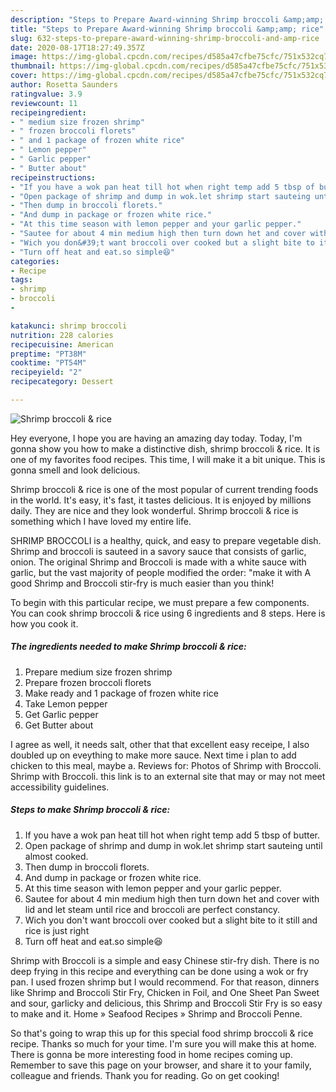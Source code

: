 ```yaml
---
description: "Steps to Prepare Award-winning Shrimp broccoli &amp;amp; rice"
title: "Steps to Prepare Award-winning Shrimp broccoli &amp;amp; rice"
slug: 632-steps-to-prepare-award-winning-shrimp-broccoli-and-amp-rice
date: 2020-08-17T18:27:49.357Z
image: https://img-global.cpcdn.com/recipes/d585a47cfbe75cfc/751x532cq70/shrimp-broccoli-rice-recipe-main-photo.jpg
thumbnail: https://img-global.cpcdn.com/recipes/d585a47cfbe75cfc/751x532cq70/shrimp-broccoli-rice-recipe-main-photo.jpg
cover: https://img-global.cpcdn.com/recipes/d585a47cfbe75cfc/751x532cq70/shrimp-broccoli-rice-recipe-main-photo.jpg
author: Rosetta Saunders
ratingvalue: 3.9
reviewcount: 11
recipeingredient:
- " medium size frozen shrimp"
- " frozen broccoli florets"
- " and 1 package of frozen white rice"
- " Lemon pepper"
- " Garlic pepper"
- " Butter about"
recipeinstructions:
- "If you have a wok pan heat till hot when right temp add 5 tbsp of butter."
- "Open package of shrimp and dump in wok.let shrimp start sauteing until almost cooked."
- "Then dump in broccoli florets."
- "And dump in package or frozen white rice."
- "At this time season with lemon pepper and your garlic pepper."
- "Sautee for about 4 min medium high then turn down het and cover with lid and let steam until rice and broccoli are perfect constancy."
- "Wich you don&#39;t want broccoli over cooked but a slight bite to it still and rice is just right"
- "Turn off heat and eat.so simple😆"
categories:
- Recipe
tags:
- shrimp
- broccoli
- 

katakunci: shrimp broccoli  
nutrition: 228 calories
recipecuisine: American
preptime: "PT38M"
cooktime: "PT54M"
recipeyield: "2"
recipecategory: Dessert

---
```



![Shrimp broccoli &amp; rice](https://img-global.cpcdn.com/recipes/d585a47cfbe75cfc/751x532cq70/shrimp-broccoli-rice-recipe-main-photo.jpg)

Hey everyone, I hope you are having an amazing day today. Today, I'm gonna show you how to make a distinctive dish, shrimp broccoli &amp; rice. It is one of my favorites food recipes. This time, I will make it a bit unique. This is gonna smell and look delicious.

Shrimp broccoli &amp; rice is one of the most popular of current trending foods in the world. It's easy, it's fast, it tastes delicious. It is enjoyed by millions daily. They are nice and they look wonderful. Shrimp broccoli &amp; rice is something which I have loved my entire life.

SHRIMP BROCCOLI is a healthy, quick, and easy to prepare vegetable dish. Shrimp and broccoli is sauteed in a savory sauce that consists of garlic, onion. The original Shrimp and Broccoli is made with a white sauce with garlic, but the vast majority of people modified the order: &#34;make it with A good Shrimp and Broccoli stir-fry is much easier than you think!


To begin with this particular recipe, we must prepare a few components. You can cook shrimp broccoli &amp; rice using 6 ingredients and 8 steps. Here is how you cook it.

<!--inarticleads1-->

##### The ingredients needed to make Shrimp broccoli &amp; rice:

1. Prepare  medium size frozen shrimp
1. Prepare  frozen broccoli florets
1. Make ready  and 1 package of frozen white rice
1. Take  Lemon pepper
1. Get  Garlic pepper
1. Get  Butter about


I agree as well, it needs salt, other that that excellent easy receipe, I also doubled up on eveything to make more sauce. Next time i plan to add chicken to this meal, maybe a. Reviews for: Photos of Shrimp with Broccoli. Shrimp with Broccoli. this link is to an external site that may or may not meet accessibility guidelines. 

<!--inarticleads2-->

##### Steps to make Shrimp broccoli &amp; rice:

1. If you have a wok pan heat till hot when right temp add 5 tbsp of butter.
1. Open package of shrimp and dump in wok.let shrimp start sauteing until almost cooked.
1. Then dump in broccoli florets.
1. And dump in package or frozen white rice.
1. At this time season with lemon pepper and your garlic pepper.
1. Sautee for about 4 min medium high then turn down het and cover with lid and let steam until rice and broccoli are perfect constancy.
1. Wich you don&#39;t want broccoli over cooked but a slight bite to it still and rice is just right
1. Turn off heat and eat.so simple😆


Shrimp with Broccoli is a simple and easy Chinese stir-fry dish. There is no deep frying in this recipe and everything can be done using a wok or fry pan. I used frozen shrimp but I would recommend. For that reason, dinners like Shrimp and Broccoli Stir Fry, Chicken in Foil, and One Sheet Pan Sweet and sour, garlicky and delicious, this Shrimp and Broccoli Stir Fry is so easy to make and it. Home » Seafood Recipes » Shrimp and Broccoli Penne. 

So that's going to wrap this up for this special food shrimp broccoli &amp; rice recipe. Thanks so much for your time. I'm sure you will make this at home. There is gonna be more interesting food in home recipes coming up. Remember to save this page on your browser, and share it to your family, colleague and friends. Thank you for reading. Go on get cooking!
